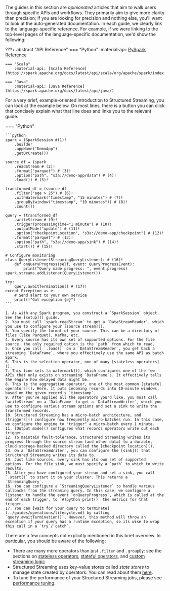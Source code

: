 The guides in this section are _opinionated_ articles that aim to walk users through specific APIs and workflows. They primarily aim to give more clarity than precision; if you are looking for precision and nothing else, you'll want to look at the auto-generated documentation. In each guide, we clearly link to the language-specific reference. For example, if we were linking to the top-level pages of the language-specific documentation, we'd show the following:

???+ abstract "API Reference"
    === "Python"
        :material-api: [PySpark Reference](https://spark.apache.org/docs/latest/api/python/index.html)
    
    === "Scala"
        :material-api: [Scala Reference](https://spark.apache.org/docs/latest/api/scala/org/apache/spark/index.html)

    === "Java"
        :material-api: [Java Reference](https://spark.apache.org/docs/latest/api/java/)

For a very brief, example-oriented introduction to Structured Streaming, you can look at the example below. On most lines, there is a button you can click that concisely explain what that line does and links you to the relevant guide.

=== "Python"

    ```python
    spark = (SparkSession #(1)!
        .builder
        .appName("DemoApp")
        .getOrCreate())
    
    source_df = (spark
        .readStream # (2)!
        .format("parquet") # (3)!
        .option("path", "s3a://demo-app/data") # (4)!
        .load()) # (5)!
    
    transformed_df = (source_df
        .filter("age > 25") # (6)!
        .withWatermark("timestamp", "15 minutes") # (7)!
        .groupBy(window("timestamp", "10 minutes")) # (8)!
        .count())
    
    query = (transformed_df
        .writeStream # (9)!
        .trigger(processingTime="1 minute") # (10)!
        .outputMode("update") # (11)!
        .option("checkpointLocation", "s3a://demo-app/checkpoint") # (12)!
        .format("parquet") # (13)!
        .option("path", "s3a://demo-app/sink") # (14)!
        .start()) # (15)!

    # Configure monitoring
    class QueryListener(StreamingQueryListener): # (16)!
        def onQueryProgress(self, event: QueryProgressEvent):
            print("Query made progress: ", event.progress)
    spark.streams.addListener(QueryListener())

    try:
        query.awaitTermination() # (17)!
    except Exception as e:
        # Send alert to your own service
        print(f"Got exception {e}")
    ```

    1. As with any Spark program, you construct a `SparkSession` object. See the [setup]() guide.
    2. You must call `spark.readStream` to get a `DataStreamReader`, which you use to configure your [source stream]().
    3. You specify the format of your source. This can be a directory of files (like Parquet), Kafka, etc.
    4. Every source has its own set of supported options. For the file source, the only required option is the `path` from which to read.
    5. Once you call `.load()` on a `DataStreamReader`, you get back a streaming `DataFrame`, where you effectively use the same API as batch Spark.
    6. This is the selection operator, one of many [stateless operators]().
    7. This line sets [a watermark](), which configures one of the few APIs that only exists on streaming `DataFrame`s. It effectively tells the engine how delayed data might be.
    8. This is the aggregation operator, one of the most common [stateful operators](). Here, it puts incoming records into 10-minute windows, based on the given record's `timestamp`.
    9. After you've applied all the operators you'd like, you must call `writeStream` on a `DataFrame` to get a `DataStreamWriter`, which you use to configure various stream options and set a sink to write the transformed records.
    10. Structured Streaming has a micro-batch architecture, and [triggers]() configure how frequently micro-batches run. In this case, we configure the engine to "trigger" a micro-batch every 1 minute.
    11. [Output mode]() configures what records operators write out each trigger.
    12. To maintain fault-tolerance, Structured Streaming writes its progress through the source stream (and other data) to a durable, cloud storage-backed directory called the [checkpoint location]().
    13. On a `DataStreamWriter`, you can configure the [sink]() that Structured Streaming writes its data to.
    14. Just like sources, every sink has its own set of supported options. For the file sink, we must specify a `path` to which to write results.
    15. After you have configured your stream and set a sink, you call `.start()` to start it on your cluster. This returns a `StreamingQuery`.
    16. You can configure a `StreamingQueryListener` to handle various callbacks from the streaming query. In this case, we configure a listener to handle the event `onQueryProgress`, which is called at the end of each trigger, to `#!python print()` the metrics for that trigger.
    17. You can [wait for your query to terminate](../guides/operations/lifecycle.md) by calling `query.awaitTermination()`. However, this method will throw an exception if your query has a runtime exception, so its wise to wrap this call in a `try`/`catch`.

There are a few concepts not explicitly mentioned in this brief overview. In particular, you should be aware of the following:

- There are many more operators than just `.filter` and `.groupBy`: see the sections on [stateless operators](), [stateful operators](), and [custom streaming logic]()
- Structured Streaming uses key-value stores called _state stores_ to manage state created by operators. You can read about them [here]().
- To tune the performance of your Structured Streaming jobs, please see [performance tuning]().
